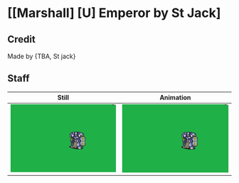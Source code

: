 # [\[Marshall\] \[U\] Emperor by St Jack]

## Credit

Made by {TBA, St jack}
	
## Staff

| Still | Animation |
| :---: | :-------: |
| ![Staff still](./Staff_000.png) | ![Staff animation](./Staff.gif) |
